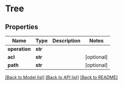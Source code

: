 # Tree


## Properties
Name | Type | Description | Notes
------------ | ------------- | ------------- | -------------
**operation** | **str** |  | 
**acl** | **str** |  | [optional] 
**path** | **str** |  | [optional] 

[[Back to Model list]](../README.md#documentation-for-models) [[Back to API list]](../README.md#documentation-for-api-endpoints) [[Back to README]](../README.md)


